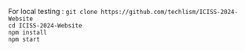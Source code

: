 For local testing : `git clone https://github.com/techlism/ICISS-2024-Website` <br/>
`cd ICISS-2024-Website` <br/>
`npm install` <br/>
`npm start`
